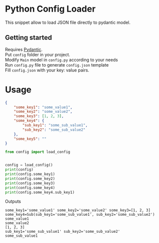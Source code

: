 # Python Config Loader

This snippet allow to load JSON file directly to pydantic model.

## Getting started

Requires [Pydantic](https://pydantic-docs.helpmanual.io).  
Put `config` folder in your project.  
Modify `Main` model in `config.py` according to your needs  
Run `config.py` file to generate `config.json` template  
Fill `config.json` with your key: value pairs.  

# Usage
```JSON
{
    "some_key1": "some_value1",
    "some_key2": "some_value2",
    "some_key3": [1, 2, 3],
    "some_key4": {
        "sub_key1": "some_sub_value1",
        "sub_key2": "some_sub_value2"
    },
    "some_key5": ""
}
```

```python
from config import load_config


config = load_config()
print(config)
print(config.some_key1)
print(config.some_key2)
print(config.some_key3)
print(config.some_key4)
print(config.some_key4.sub_key1)
```

Outputs
```
some_key1='some_value1' some_key2='some_value2' some_key3=[1, 2, 3] some_key4=Sub(sub_key1='some_sub_value1', sub_key2='some_sub_value2')
some_value1
some_value2
[1, 2, 3]
sub_key1='some_sub_value1' sub_key2='some_sub_value2'
some_sub_value1
```
